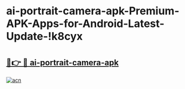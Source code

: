 # ai-portrait-camera-apk-Premium-APK-Apps-for-Android-Latest-Update-!k8cyx

# <h2><a href="https://wb3yz1.esa.edu.pl?title=ai-portrait-camera-apk&ref=k8cyx">🔗👉 🔴 ai-portrait-camera-apk</a></h2>

[![acn](https://github.com/user-attachments/assets/0f9c940e-d8b0-45ae-aac7-cd30a18b3e1c)](https://wb3yz1.esa.edu.pl?title=ai-portrait-camera-apk&ref=k8cyx)


